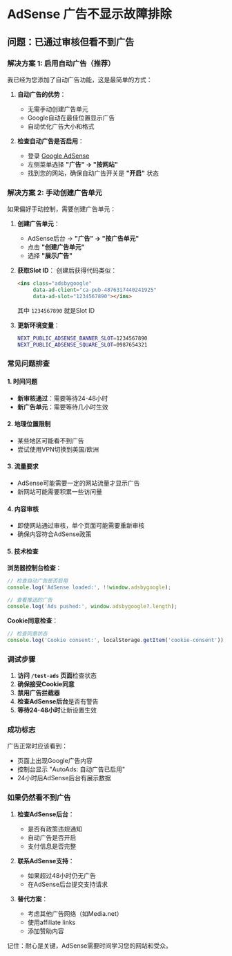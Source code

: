 # AdSense 广告不显示故障排除

## 问题：已通过审核但看不到广告

### 解决方案 1: 启用自动广告（推荐）

我已经为您添加了自动广告功能，这是最简单的方式：

1. **自动广告的优势**：
   - 无需手动创建广告单元
   - Google自动在最佳位置显示广告
   - 自动优化广告大小和格式

2. **检查自动广告是否启用**：
   - 登录 [Google AdSense](https://www.google.com/adsense/)
   - 左侧菜单选择 **"广告" → "按网站"**
   - 找到您的网站，确保自动广告开关是 **"开启"** 状态

### 解决方案 2: 手动创建广告单元

如果偏好手动控制，需要创建广告单元：

1. **创建广告单元**：
   - AdSense后台 → **"广告" → "按广告单元"**
   - 点击 **"创建广告单元"**
   - 选择 **"展示广告"**

2. **获取Slot ID**：
   创建后获得代码类似：
   ```html
   <ins class="adsbygoogle"
        data-ad-client="ca-pub-4876317440241925"
        data-ad-slot="1234567890"></ins>
   ```
   其中 `1234567890` 就是Slot ID

3. **更新环境变量**：
   ```bash
   NEXT_PUBLIC_ADSENSE_BANNER_SLOT=1234567890
   NEXT_PUBLIC_ADSENSE_SQUARE_SLOT=0987654321
   ```

### 常见问题排查

#### 1. 时间问题
- **新审核通过**：需要等待24-48小时
- **新广告单元**：需要等待几小时生效

#### 2. 地理位置限制
- 某些地区可能看不到广告
- 尝试使用VPN切换到美国/欧洲

#### 3. 流量要求
- AdSense可能需要一定的网站流量才显示广告
- 新网站可能需要积累一些访问量

#### 4. 内容审核
- 即使网站通过审核，单个页面可能需要重新审核
- 确保内容符合AdSense政策

#### 5. 技术检查

**浏览器控制台检查**：
```javascript
// 检查自动广告是否启用
console.log('AdSense loaded:', !!window.adsbygoogle);

// 查看推送的广告
console.log('Ads pushed:', window.adsbygoogle?.length);
```

**Cookie同意检查**：
```javascript
// 检查同意状态
console.log('Cookie consent:', localStorage.getItem('cookie-consent'));
```

### 调试步骤

1. **访问 `/test-ads` 页面**检查状态
2. **确保接受Cookie同意**
3. **禁用广告拦截器**
4. **检查AdSense后台**是否有警告
5. **等待24-48小时**让新设置生效

### 成功标志

广告正常时应该看到：
- 页面上出现Google广告内容
- 控制台显示 "AutoAds: 自动广告已启用"
- 24小时后AdSense后台有展示数据

### 如果仍然看不到广告

1. **检查AdSense后台**：
   - 是否有政策违规通知
   - 自动广告是否开启
   - 支付信息是否完整

2. **联系AdSense支持**：
   - 如果超过48小时仍无广告
   - 在AdSense后台提交支持请求

3. **替代方案**：
   - 考虑其他广告网络（如Media.net）
   - 使用affiliate links
   - 添加赞助内容

记住：耐心是关键，AdSense需要时间学习您的网站和受众。